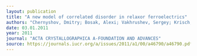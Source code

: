 ```yaml
---
layout: publication
title: "A new model of correlated disorder in relaxor ferroelectrics"
authors: "Chernyshov, Dmitry; Bosak, Alexi; Vakhrushev, Sergey; Krisch, Michael"
date: 03.01.2011
year: 2011
journal: "ACTA CRYSTALLOGRAPHICA A-FOUNDATION AND ADVANCES"
source: https://journals.iucr.org/a/issues/2011/a1/00/a46790/a46790.pdf
---
```

